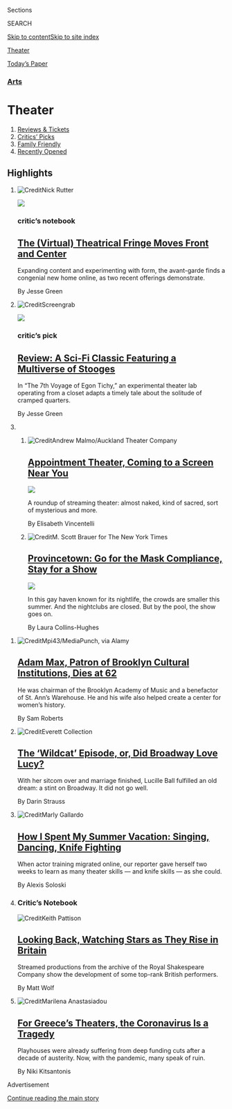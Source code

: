 <div id="app">

<div>

<div class="NYTAppHideMasthead css-zz1s19 e1suatyy0">

<div class="section css-ui9rw0 e1suatyy2">

<div class="css-11hrj97 er09x8g0">

<div class="css-6n7j50">

</div>

<span class="css-1dv1kvn">Sections</span>

<div class="css-10488qs">

<span class="css-1dv1kvn">SEARCH</span>

</div>

[Skip to content](#site-content)[Skip to site
index](#site-index)

</div>

<div id="masthead-section-label" class="css-1fnb9ct eaxe0e00">

[Theater](https://www.nytimes.com/section/theater)

</div>

<div class="css-10698na e1huz5gh0">

</div>

</div>

<div id="masthead-bar-one" class="section hasLinks css-15hmgas e1csuq9d3">

<div class="css-uqyvli e1csuq9d0">

</div>

<div class="css-1uqjmks e1csuq9d1">

</div>

<div class="css-9e9ivx">

[](https://myaccount.nytimes.com/auth/login?response_type=cookie&client_id=vi)

</div>

<div class="css-1bvtpon e1csuq9d2">

[Today’s
Paper](https://www.nytimes.com/section/todayspaper)

</div>

</div>

</div>

</div>

<div data-aria-hidden="false">

<div id="site-content" data-role="main">

<div id="collection-theater" class="section css-15h4p1b e9abtgs0">

<div class="css-1j21atc e1svk9qx1">

<div class="css-fmiefx e1svk9qx2">

<div class="css-1hk7r2m eu54l5x0">

<div id="sponsor-wrapper" class="css-7a1pgi eaca97t0" type="sponsor" hidden="">

<div id="sponsor-slug" class="css-1l4mleb eaca97t1" hidden="">

Supported by

</div>

[Continue reading the main
story](#after-sponsor)

<div id="sponsor" class="ad sponsor-wrapper" style="text-align:left;height:100%;display:block">

</div>

<div id="after-sponsor">

</div>

</div>

</div>

### <span class="css-hue6tr ezz4tcd1">[Arts](arts)</span>

</div>

<div class="css-nfcc9b e1svk9qx3">

<div class="css-vl9dhg e1svk9qx5">

<div class="css-1nrhkj6 e1svk9qx6">

# Theater

<div class="follow-button-placeholder" data-collection-id="">

</div>

</div>

</div>

</div>

</div>

1.  [Reviews & Tickets](/reviews/theater)
2.  [Critics’ Picks](/reviews/theater/critics-pick)
3.  [Family Friendly](/reviews/theater/family-friendly)
4.  [Recently
Opened](/reviews/theater/recently-opened)

<div class="css-4svvz1 ekkqrpp0">

<div id="collection-highlights-container" class="section css-18l1u7x e46isfb1">

<div class="css-gfgt40 ekkqrpp1">

## Highlights

1.  ![<span class="css-1nk1g0h e1oaj3zl2"><span class="css-1dv1kvn">Credit</span>Nick
    Rutter</span>](https://static01.nyt.com/images/2020/08/04/arts/03farmscrounger-notebook-4/merlin_175262493_88d58a34-1b1e-4dd1-87a6-75756ba29c80-videoLarge.jpg)
    
    <div class="css-10wtrbd">
    
    <div class="css-1dqkjed">
    
    [![](https://static01.nyt.com/images/2020/08/04/arts/03farmscrounger-notebook-4/merlin_175262493_88d58a34-1b1e-4dd1-87a6-75756ba29c80-thumbStandard.jpg)](/2020/08/03/theater/virtual-theater.html)
    
    </div>
    
    ### critic’s notebook
    
    ## [The (Virtual) Theatrical Fringe Moves Front and Center](/2020/08/03/theater/virtual-theater.html)
    
    Expanding content and experimenting with form, the avant-garde finds
    a congenial new home online, as two recent offerings
    demonstrate.
    
    <span class="css-me3p27"></span><span class="css-1dydysp e4e4i5l3"></span><span class="css-9voj2j">By
    <span class="css-1baulvz last-byline" itemprop="name">Jesse
    Green</span></span>
    
    </div>

2.  ![<span class="css-1nk1g0h e1oaj3zl2"><span class="css-1dv1kvn">Credit</span>Screengrab</span>](https://static01.nyt.com/images/2020/08/01/arts/31egon-tichy-1/31egon-tichy-1-videoLarge.jpg)
    
    <div class="css-10wtrbd">
    
    <div class="css-1dqkjed">
    
    [![](https://static01.nyt.com/images/2020/08/01/arts/31egon-tichy-1/merlin_175151520_9b8a98e8-4844-4642-a435-ab9b0f71be1d-thumbStandard.jpg)](/2020/07/31/theater/the-7th-voyage-of-egon-tichy-review.html)
    
    </div>
    
    ### critic’s pick
    
    ## [Review: A Sci-Fi Classic Featuring a Multiverse of Stooges](/2020/07/31/theater/the-7th-voyage-of-egon-tichy-review.html)
    
    In “The 7th Voyage of Egon Tichy,” an experimental theater lab
    operating from a closet adapts a timely tale about the solitude of
    cramped
    quarters.
    
    <span class="css-me3p27"></span><span class="css-1dydysp e4e4i5l3"></span><span class="css-9voj2j">By
    <span class="css-1baulvz last-byline" itemprop="name">Jesse
    Green</span></span>
    
    </div>

3.  1.  ![<span class="css-1nk1g0h e1oaj3zl2"><span class="css-1dv1kvn">Credit</span>Andrew
        Malmo/Auckland Theater
        Company</span>](https://static01.nyt.com/images/2020/08/01/arts/31streaming-theater-2/31streaming-theater-2-videoLarge.jpg)
        
        <div class="css-10wtrbd">
        
        ## [Appointment Theater, Coming to a Screen Near You](/2020/07/30/theater/streaming-theater-online.html)
        
        <div class="css-ajkwsy">
        
        [![](https://static01.nyt.com/images/2020/08/01/arts/31streaming-theater-2/31streaming-theater-2-thumbStandard.jpg)](/2020/07/30/theater/streaming-theater-online.html)
        
        </div>
        
        A roundup of streaming theater: almost naked, kind of sacred,
        sort of mysterious and
        more.
        
        <span class="css-me3p27"></span><span class="css-1dydysp e4e4i5l3"></span><span class="css-9voj2j">By
        <span class="css-1baulvz last-byline" itemprop="name">Elisabeth
        Vincentelli</span></span>
        
        </div>
    
    2.  ![<span class="css-1nk1g0h e1oaj3zl2"><span class="css-1dv1kvn">Credit</span>M.
        Scott Brauer for The New York
        Times</span>](https://static01.nyt.com/images/2020/08/01/arts/31ptown-7/31ptown-7-videoLarge.jpg)
        
        <div class="css-10wtrbd">
        
        ## [Provincetown: Go for the Mask Compliance, Stay for a Show](/2020/07/31/theater/provincetown-nightlife-coronavirus.html)
        
        <div class="css-ajkwsy">
        
        [![](https://static01.nyt.com/images/2020/08/01/arts/31ptown-7/31ptown-7-thumbStandard.jpg)](/2020/07/31/theater/provincetown-nightlife-coronavirus.html)
        
        </div>
        
        In this gay haven known for its nightlife, the crowds are
        smaller this summer. And the nightclubs are closed. But by the
        pool, the show goes
        on.
        
        <span class="css-me3p27"></span><span class="css-1dydysp e4e4i5l3"></span><span class="css-9voj2j">By
        <span class="css-1baulvz last-byline" itemprop="name">Laura
        Collins-Hughes</span></span>
        
        </div>

</div>

<div class="css-1xdhyk6 e46isfb0">

<div class="css-zk12ih ef6si7p0">

1.  ![<span class="css-1hhnwbi e1oaj3zl2"><span class="css-1dv1kvn">Credit</span>Mpi43/MediaPunch,
    via
    Alamy</span>](https://static01.nyt.com/images/2020/08/04/obituaries/03Max1/03Max1-videoLarge.jpg)
    
    <div class="css-10wtrbd">
    
    ## [Adam Max, Patron of Brooklyn Cultural Institutions, Dies at 62](/2020/08/03/arts/adam-max-patron-of-brooklyn-cultural-institutions-dies-at-62.html)
    
    He was chairman of the Brooklyn Academy of Music and a benefactor of
    St. Ann’s Warehouse. He and his wife also helped create a center for
    women’s
    history.
    
    <span class="css-me3p27"></span><span class="css-1dydysp e4e4i5l3"></span><span class="css-9voj2j">By
    <span class="css-1baulvz last-byline" itemprop="name">Sam
    Roberts</span></span>
    
    </div>

2.  ![<span class="css-1hhnwbi e1oaj3zl2"><span class="css-1dv1kvn">Credit</span>Everett
    Collection</span>](https://static01.nyt.com/images/2020/08/02/arts/02wildcat-1/02wildcat-1-videoLarge.jpg)
    
    <div class="css-10wtrbd">
    
    ## [The ‘Wildcat’ Episode, or, Did Broadway Love Lucy?](/2020/07/31/theater/lucille-ball-wildcat.html)
    
    With her sitcom over and marriage finished, Lucille Ball fulfilled
    an old dream: a stint on Broadway. It did not go
    well.
    
    <span class="css-me3p27"></span><span class="css-1dydysp e4e4i5l3"></span><span class="css-9voj2j">By
    <span class="css-1baulvz last-byline" itemprop="name">Darin
    Strauss</span></span>
    
    </div>

3.  ![<span class="css-1hhnwbi e1oaj3zl2"><span class="css-1dv1kvn">Credit</span>Marly
    Gallardo</span>](https://static01.nyt.com/images/2020/07/31/arts/31Theater-Skils-Illo/31Theater-Skils-Illo-videoLarge.jpg)
    
    <div class="css-10wtrbd">
    
    ## [How I Spent My Summer Vacation: Singing, Dancing, Knife Fighting](/2020/07/30/theater/theater-classes-at-home.html)
    
    When actor training migrated online, our reporter gave herself two
    weeks to learn as many theater skills — and knife skills — as she
    could.
    
    <span class="css-me3p27"></span><span class="css-1dydysp e4e4i5l3"></span><span class="css-9voj2j">By
    <span class="css-1baulvz last-byline" itemprop="name">Alexis
    Soloski</span></span>
    
    </div>

4.  ### Critic’s Notebook
    
    ![<span class="css-1hhnwbi e1oaj3zl2"><span class="css-1dv1kvn">Credit</span>Keith
    Pattison</span>](https://static01.nyt.com/images/2020/07/30/arts/30londontheater1/merlin_175043616_18a2d694-efbd-4628-a6ec-f5b4a0b01764-videoLarge.jpg)
    
    <div class="css-10wtrbd">
    
    ## [Looking Back, Watching Stars as They Rise in Britain](/2020/07/30/theater/patsy-ferran-michelle-terry-lucian-msamati.html)
    
    Streamed productions from the archive of the Royal Shakespeare
    Company show the development of some top-rank British
    performers.
    
    <span class="css-me3p27"></span><span class="css-1dydysp e4e4i5l3"></span><span class="css-9voj2j">By
    <span class="css-1baulvz last-byline" itemprop="name">Matt
    Wolf</span></span>
    
    </div>

5.  ![<span class="css-1hhnwbi e1oaj3zl2"><span class="css-1dv1kvn">Credit</span>Marilena
    Anastasiadou</span>](https://static01.nyt.com/images/2020/07/29/arts/29greek-theate7/29greek-theate7-videoLarge-v2.jpg)
    
    <div class="css-10wtrbd">
    
    ## [For Greece’s Theaters, the Coronavirus Is a Tragedy](/2020/07/30/theater/greece-theater-austerity-coronavirus.html)
    
    Playhouses were already suffering from deep funding cuts after a
    decade of austerity. Now, with the pandemic, many speak of
    ruin.
    
    <span class="css-me3p27"></span><span class="css-1dydysp e4e4i5l3"></span><span class="css-9voj2j">By
    <span class="css-1baulvz last-byline" itemprop="name">Niki
    Kitsantonis</span></span>
    
    </div>

</div>

</div>

</div>

<div id="mid1-wrapper" class="css-1mn4oms eaca97t0" type="rank">

<div id="mid1-slug" class="css-1tag3rd eaca97t1">

Advertisement

</div>

[Continue reading the main
story](#after-mid1)

<div id="mid1" class="ad mid1-wrapper" style="text-align:center;height:100%;display:block">

</div>

<div id="after-mid1">

</div>

</div>

</div>

<div class="css-185go5a e1o5byef0">

<div class="css-15cbhtu">

  - [Latest](#stream-panel)
  - <span class="css-6n7j50">Search</span>
    <div class="control">
    <div class="label-container css-1dv1kvn">
    Search
    </div>
    <div class="css-wm4t3d">
    **<span id="clear-search-input" class="css-1dv1kvn">Clear this text
    input</span>
    </div>
    </div>
    <span class="css-1iovbfw"></span>

<div id="stream-panel" class="section css-8msx5b e1jz0cab1">

<div class="css-13mho3u">

1.  
    
    <div class="css-1cp3ece">
    
    <div class="css-1l4spti">
    
    [](/2020/07/30/theater/the-first-equity-authorized-indoor-theater-is-moving-outdoors.html)
    
    <div class="css-79elbk">
    
    ![](https://static01.nyt.com/images/2020/08/01/arts/30berkshires-1/30berkshires-1-thumbWide.jpg?quality=75&auto=webp&disable=upscale)
    
    </div>
    
    ## The First Equity-Authorized Indoor Theater Is Moving Outdoors
    
    A Barrington Stage Company production won the blessing of the
    actors’ union, but was unable to get permission from Massachusetts
    state officials.
    
    <div class="css-1nqbnmb ea5icrr0">
    
    By <span class="css-1n7hynb">Michael
    Paulson</span>
    
    </div>
    
    </div>
    
    <div class="css-1lc2l26 e1xfvim33">
    
    </div>
    
    </div>

2.  
    
    <div class="css-1cp3ece">
    
    <div class="css-1l4spti">
    
    [](/2020/07/30/arts/things-to-do-weekend-coronavirus.html)
    
    <div class="css-79elbk">
    
    ![](https://static01.nyt.com/images/2020/07/30/arts/30wkd-arts-roundup-pop/30wkd-arts-roundup-pop-thumbWide-v3.jpg?quality=75&auto=webp&disable=upscale)
    
    </div>
    
    ### <span class="css-m70j1g">Weekend Roundup</span>
    
    ## 7 Things to Do This Weekend
    
    How can you get your cultural fix when many arts institutions remain
    closed? Our writers offer suggestions for what to listen to and
    watch.
    
    <div class="css-1nqbnmb ea5icrr0">
    
    </div>
    
    </div>
    
    <div class="css-1lc2l26 e1xfvim33">
    
    </div>
    
    </div>

3.  
    
    <div class="css-1cp3ece">
    
    <div class="css-1l4spti">
    
    [](/2020/07/28/arts/alan-menken-egot.html)
    
    <div class="css-79elbk">
    
    ![](https://static01.nyt.com/images/2020/07/28/multimedia/28xp-menken1/28xp-menken1-thumbWide.jpg?quality=75&auto=webp&disable=upscale)
    
    </div>
    
    ## With Daytime Emmy, Alan Menken Joins the Elite EGOT Club
    
    Mr. Menken, the decorated songwriter and composer behind “Beauty and
    the Beast” and “The Little Mermaid,” completed his EGOT
    qualifications with his work on a Disney Channel series.
    
    <div class="css-1nqbnmb ea5icrr0">
    
    By <span class="css-1n7hynb">Aimee
    Ortiz</span>
    
    </div>
    
    </div>
    
    <div class="css-1lc2l26 e1xfvim33">
    
    </div>
    
    </div>

4.  
    
    <div class="css-1cp3ece">
    
    <div class="css-1l4spti">
    
    [](/2020/07/27/theater/true-history-julia-pastrana-review.html)
    
    <div class="css-79elbk">
    
    ![](https://static01.nyt.com/images/2020/07/28/arts/27julia-pastrana-1/27julia-pastrana-1-thumbWide.jpg?quality=75&auto=webp&disable=upscale)
    
    </div>
    
    ## Review: Listening in the Dark to a Cruel Tale of ‘True History’
    
    Shaun Prendergast’s play, written to be performed in darkness, asks
    audiences to imagine what the “ugliest woman in the world” looks
    like.
    
    <div class="css-1nqbnmb ea5icrr0">
    
    By <span class="css-1n7hynb">Laura
    Collins-Hughes</span>
    
    </div>
    
    </div>
    
    <div class="css-1lc2l26 e1xfvim33">
    
    </div>
    
    </div>

5.  
    
    <div class="css-1cp3ece">
    
    <div class="css-1l4spti">
    
    [](/2020/07/26/theater/in-these-uncertain-times-review.html)
    
    <div class="css-79elbk">
    
    ![](https://static01.nyt.com/images/2020/07/26/arts/26uncertain/26uncertain-thumbWide.jpg?quality=75&auto=webp&disable=upscale)
    
    </div>
    
    ## ‘In These Uncertain Times’ Review: Love, Loss and Zoom
    
    Source Material presents a postmodern approach to talking about
    grief and isolation in quarantine.
    
    <div class="css-1nqbnmb ea5icrr0">
    
    By <span class="css-1n7hynb">Maya
    Phillips</span>
    
    </div>
    
    </div>
    
    <div class="css-1lc2l26 e1xfvim33">
    
    </div>
    
    </div>

6.  
    
    <div class="css-1cp3ece">
    
    <div class="css-1l4spti">
    
    [](/2020/07/26/theater/the-persians-review-aeschylus.html)
    
    <div class="css-79elbk">
    
    ![](https://static01.nyt.com/images/2020/07/27/arts/26the-persians/26the-persians-thumbWide.jpg?quality=75&auto=webp&disable=upscale)
    
    </div>
    
    ### <span class="css-m70j1g">Critic’s Pick</span>
    
    ## ‘The Persians’ Review: Aeschylus’s Ancient Portrait of Defeat
    
    This staging by the National Theater of Greece was broadcast live on
    Saturday from the amphitheater of Epidaurus.
    
    <div class="css-1nqbnmb ea5icrr0">
    
    By <span class="css-1n7hynb">Elisabeth
    Vincentelli</span>
    
    </div>
    
    </div>
    
    <div class="css-1lc2l26 e1xfvim33">
    
    </div>
    
    </div>

7.  
    
    <div class="css-1cp3ece">
    
    <div class="css-1l4spti">
    
    [](/2020/07/23/theater/west-end-london-virus.html)
    
    <div class="css-79elbk">
    
    ![](https://static01.nyt.com/images/2020/07/25/arts/23westend-return11/merlin_174869232_467357d1-f363-46b7-a6b9-374d8015d03e-thumbWide.jpg?quality=75&auto=webp&disable=upscale)
    
    </div>
    
    ## London’s West End Comes Out of Lockdown. For an Afternoon.
    
    On Thursday, 640 theatergoers attended the first West End
    performance since March. But some producers say further shows are
    unlikely until social distancing ends.
    
    <div class="css-1nqbnmb ea5icrr0">
    
    By <span class="css-1n7hynb">Alex
    Marshall</span>
    
    </div>
    
    </div>
    
    <div class="css-1lc2l26 e1xfvim33">
    
    </div>
    
    </div>

8.  
    
    <div class="css-1cp3ece">
    
    <div class="css-1l4spti">
    
    [](/2020/07/23/arts/things-to-do-weekend-coronavirus.html)
    
    <div class="css-79elbk">
    
    ![](https://static01.nyt.com/images/2020/07/23/arts/23wkd-arts-roundup-art/23wkd-arts-roundup-art-thumbWide.jpg?quality=75&auto=webp&disable=upscale)
    
    </div>
    
    ### <span class="css-m70j1g">Weekend Arts Roundup</span>
    
    ## 8 Things to Do This Weekend
    
    How can you get your cultural fix when many arts institutions remain
    closed? Our writers offer suggestions for what to listen to, read
    and
    watch.
    
    <div class="css-1nqbnmb ea5icrr0">
    
    </div>
    
    </div>
    
    <div class="css-1lc2l26 e1xfvim33">
    
    </div>
    
    </div>

9.  
    
    <div class="css-1cp3ece">
    
    <div class="css-1l4spti">
    
    [](/2020/07/23/theater/finish-the-fight-suffrage-centennial-performance.html)
    
    <div class="css-79elbk">
    
    ![](https://static01.nyt.com/images/2020/07/22/multimedia/22suffrage-theater-03/22suffrage-theater-03-thumbWide.jpg?quality=75&auto=webp&disable=upscale)
    
    </div>
    
    ## ‘Finish the Fight’: A Special Digital Theater Performance Celebrates 100 Years of Women’s Right to Vote
    
    Join The New York Times for an original play from some of the
    brightest young voices working today.
    
    <div class="css-1nqbnmb ea5icrr0">
    
    By <span class="css-1n7hynb">The New York
    Times</span>
    
    </div>
    
    </div>
    
    <div class="css-1lc2l26 e1xfvim33">
    
    </div>
    
    </div>

10. 
    
    <div class="css-1cp3ece">
    
    <div class="css-1l4spti">
    
    [](/2020/07/23/theater/manual-cinema-puppets-retrospective.html)
    
    <div class="css-79elbk">
    
    ![](https://static01.nyt.com/images/2020/07/26/arts/26manual-1/26manual-1-thumbWide.jpg?quality=75&auto=webp&disable=upscale)
    
    </div>
    
    ## A Decade of Puppets in Organized Chaos
    
    Manual Cinema, a Chicago arts collective, is highlighting four of
    its productions — vivacious hybrids of film and theater — in a
    virtual retrospective.
    
    <div class="css-1nqbnmb ea5icrr0">
    
    By <span class="css-1n7hynb">Nancy Coleman</span>
    
    </div>
    
    </div>
    
    <div class="css-1lc2l26 e1xfvim33">
    
    </div>
    
    </div>

<div class="css-13mho3u">

<div class="css-1t62hi8">

<div class="css-1stvaey">

Show
More

<div>

<div style="border:0;clip:rect(0 0 0 0);height:1px;margin:-1px;overflow:hidden;white-space:nowrap;padding:0;width:1px;position:absolute" data-role="log" data-aria-live="assertive">

</div>

<div style="border:0;clip:rect(0 0 0 0);height:1px;margin:-1px;overflow:hidden;white-space:nowrap;padding:0;width:1px;position:absolute" data-role="log" data-aria-live="assertive">

</div>

<div style="border:0;clip:rect(0 0 0 0);height:1px;margin:-1px;overflow:hidden;white-space:nowrap;padding:0;width:1px;position:absolute" data-role="log" data-aria-live="polite">

</div>

<div style="border:0;clip:rect(0 0 0 0);height:1px;margin:-1px;overflow:hidden;white-space:nowrap;padding:0;width:1px;position:absolute" data-role="log" data-aria-live="polite">

</div>

</div>

</div>

</div>

</div>

</div>

<div class="css-g6hk37 supplemental">

<div id="mid2-wrapper" class="css-10wkyv7 eaca97t0" type="lede">

<div id="mid2-slug" class="css-1tag3rd eaca97t1">

Advertisement

</div>

[Continue reading the main
story](#after-mid2)

<div id="mid2" class="ad mid2-wrapper" style="text-align:center;height:100%;display:block;min-height:250px">

</div>

<div id="after-mid2">

</div>

</div>

## Follow Us

<div class="module-body">

  - [**<span data-aria-hidden="true">@hellerNYT</span><span class="css-1dv1kvn">twitter
    page for
    @hellerNYT</span>](https://twitter.com/hellerNYT)
  - [**<span data-aria-hidden="true">@MichaelPaulson</span><span class="css-1dv1kvn">twitter
    page for
    @MichaelPaulson</span>](https://twitter.com/MichaelPaulson)
  - [**<span data-aria-hidden="true">nytimestheater</span><span class="css-1dv1kvn">facebook
    page for
    nytimestheater</span>](https://www.facebook.com/nytimestheater)
  - [**<span data-aria-hidden="true">@nytimestheater</span><span class="css-1dv1kvn">twitter
    page for
    @nytimestheater</span>](https://twitter.com/nytimestheater)
  - [**<span data-aria-hidden="true">@nytimesarts</span><span class="css-1dv1kvn">twitter
    page for @nytimesarts</span>](https://twitter.com/nytimesarts)

</div>

<div id="mktg-wrapper" class="css-oxle51 eaca97t0" type="mktg">

<div id="mktg-slug" class="css-1tag3rd eaca97t1">

Advertisement

</div>

[Continue reading the main
story](#after-mktg)

<div id="mktg" class="ad mktg-wrapper" style="text-align:center;height:100%;display:block">

</div>

<div id="after-mktg">

</div>

</div>

## Sign Up for the Theater Update Newsletter

<div class="css-hftqp3">

Stay on top of the top-grossing Broadway shows, recent reviews, Critics’
Picks and more.

</div>

[SIGN UP](/newsletters/signup/CU)

</div>

</div>

</div>

</div>

</div>

</div>

## Site Index

<div>

</div>

## Site Information Navigation

  - [© <span>2020</span> <span>The New York Times
    Company</span>](https://help.nytimes.com/hc/en-us/articles/115014792127-Copyright-notice)

<!-- end list -->

  - [NYTCo](https://www.nytco.com/)
  - [Contact
    Us](https://help.nytimes.com/hc/en-us/articles/115015385887-Contact-Us)
  - [Work with us](https://www.nytco.com/careers/)
  - [Advertise](https://nytmediakit.com/)
  - [T Brand Studio](http://www.tbrandstudio.com/)
  - [Your Ad
    Choices](https://www.nytimes.com/privacy/cookie-policy#how-do-i-manage-trackers)
  - [Privacy](https://www.nytimes.com/privacy)
  - [Terms of
    Service](https://help.nytimes.com/hc/en-us/articles/115014893428-Terms-of-service)
  - [Terms of
    Sale](https://help.nytimes.com/hc/en-us/articles/115014893968-Terms-of-sale)
  - [Site
    Map](https://spiderbites.nytimes.com)
  - [Help](https://help.nytimes.com/hc/en-us)
  - [Subscriptions](https://www.nytimes.com/subscription?campaignId=37WXW)

</div>

</div>
